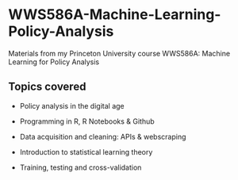 # WWS586A-Machine-Learning-Policy-Analysis
Materials from my Princeton University course WWS586A: Machine Learning for Policy Analysis

## Topics covered

* Policy analysis in the digital age

* Programming in R, R Notebooks & Github

* Data acquisition and cleaning: APIs & webscraping

* Introduction to statistical learning theory

* Training, testing and cross-validation
